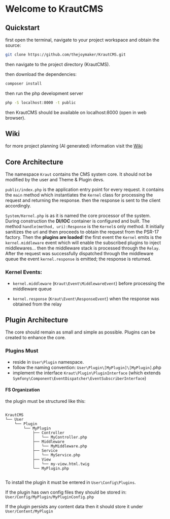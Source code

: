 # Welcome to KrautCMS

## Quickstart

first open the terminal, navigate to your project workspace and obtain the source:

```bash
git clone https://github.com/thejoymaker/KrautCMS.git
```

then navigate to the project directory (KrautCMS).

then download the dependencies:

```bash
composer install
```

then run the php development server

```bash
php -S localhost:8000 -t public
```

then KrautCMS should be available on localhost:8000 (open in web browser).

## Wiki

for more project planning (AI generated) information visit the [Wiki](https://github.com/thejoymaker/KrautCMS/wiki)

## Core Architecture

The namespace `Kraut` contains the CMS system core. It should not be modified by the user and Theme & Plugin devs.

`public/index.php` is the application entry point for every request. it contains the `main` method which instantiates the `Kernel` class for processing the request and returning the response. then the response is sent to the client accordingly.

`System/Kernel.php` is as it is named the core processor of the system. During construction the **DI/IOC** container is configured and built. The method `handle(method, uri):Response` is the `Kernel`s only method. It initially sanitizes the uri and then proceeds to obtain the request from the PSR-17 factory. Then the **plugins are loaded**! the first event the `Kernel` emits is the `kernel.middleware` event which will enable the subscribed plugins to inject middlewares... then the middleware stack is processed through the `Relay`. After the request was successfully dispatched through the middleware queue the event `kernel.response` is emitted; the response is returned.

### Kernel Events:

* `kernel.middleware` (`Kraut\Event\MiddlewareEvent`) before processing the middleware queue

* `kernel.response` (`Kraut\Event\ResponseEvent`) when the response was obtained from the relay

## Plugin Architecture

The core should remain as small and simple as possible. Plugins can be created to enhance the core.

### Plugins Must

* reside in `User\Plugin` namespace.
* follow the naming convention: `User\Plugin\[MyPlugin]\[MyPlugin]`.php
* implement the interface `Kraut\Plugin\PluginInterface` (which extends `Symfony\Component\EventDispatcher\EventSubscriberInterface`)

#### FS Organization

the plugin must be structured like this:

```plain

KrautCMS
└── User
    └── Plugin
        └── MyPlugin
            ├── Controller
            │   └── MyController.php
            ├── Middleware
            │   └── MyMiddleware.php
            ├── Service
            │   └── MyService.php
            ├── View
            │   └── my-view.html.twig
            └── MyPlugin.php


```

To install the plugin it must be entered in `User\Config\Plugins`.

If the plugin has own config files they should be stored in: `User/Config/MyPlugin/MyPluginConfig.php`

If the plugin persists any content data then it should store it under `User/Content/MyPlugin`